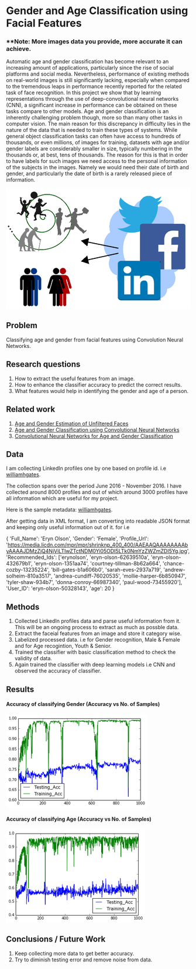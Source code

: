 # Gender and Age Classification using Facial Features


### **Note: More images data you provide, more accurate it can achieve.


Automatic age and gender classification has become relevant to an increasing amount of applications, particularly since the rise of social platforms and social media. Nevertheless, performance of existing methods on real-world images is still significantly lacking, especially when compared to the tremendous leaps in performance recently reported for the related task of face recognition. In this project we show that by learning representations through the use of deep-convolutional neural networks (CNN), a significant increase in performance can be obtained on these tasks compare to other models. Age and gender classification is an inherently challenging problem though, more so than many other tasks in computer vision. The main reason for this discrepancy in difficulty lies in the nature of the data that is needed to train these types of systems. While general object classification tasks can often have access to hundreds of thousands, or even millions, of images for training, datasets with age and/or gender labels are considerably smaller in size, typically numbering in the thousands or, at best, tens of thousands. The reason for this is that in order to have labels for such images we need access to the personal information of the subjects in the images. Namely we would need their date of birth and gender, and particularly the date of birth is a rarely released piece of information.

![Input Image](image.png)


## Problem

Classifying age and gender from facial features using Convolution Neural Networks. 

## Research questions

1. How to extract the useful features from an image.  
2. How to enhance the classifier accuracy to predict the correct results. 
3. What features would help in identifying the gender and age of a person. 

## Related work

1. [Age and Gender Estimation of Unfiltered Faces](https://pdfs.semanticscholar.org/1be4/98d4bbc30c3bfd0029114c784bc2114d67c0.pdf)
2. [Age and Gender Classification using Convolutional Neural Networks](http://www.openu.ac.il/home/hassner/projects/cnn_agegender/CNN_AgeGenderEstimation.pdf)
3. [Convolutional Neural Networks for Age and Gender Classification](http://cs231n.stanford.edu/reports2016/003_Report.pdf)

## Data

I am collecting LinkedIn profiles one by one based on profile id. i.e [williamhgates](https://www.linkedin.com/in/williamhgates). 

The collection spans over the period June 2016 - November 2016. I have collected around 8000 profiles and out of which around 3000 profiles have all information which are useful for my project. 

Here is the sample metadata: [williamhgates](https://github.com/tapilab/is-hparik11/blob/master/src/Profile_Source/williamhgates.txt). 

After getting data in XML format, I am converting into readable JSON format and keeping only useful information out of it. 
for i.e 

{
'Full_Name': 'Eryn Olson',
'Gender': 'Female',
'Profile_Url': 'https://media.licdn.com/mpr/mpr/shrinknp_400_400/AAEAAQAAAAAAAAbyAAAAJDMzZjQ4NjViLTIwZTctNDM0Yi05ODI5LTk0NmYzZWZmZDI5Yg.jpg',
 'Recommended_Ids': ['erynolson',
  'eryn-olson-62639510a',
  'eryn-olson-432679b1',
  'eryn-olson-1351aa74',
  'courtney-tillman-8b62a664',
  'chance-cozby-13235224',
  'bill-gates-b1a606b0',
  'sarah-eves-2937a719',
  'andrew-solheim-810a3517',
  'andrea-cundiff-76020535',
  'mollie-harper-6b850947',
  'tyler-shaw-934b7',
  'donna-conroy-66987340',
  'paul-wood-73455920'],
 'User_ID': 'eryn-olson-50328143',
 'age': 20
 }

## Methods

1. Collected LinkedIn profiles data and parse useful information from it. This will be an ongoing process to extract as much as possble data.
2. Extract the faceial features from an image and store it category wise. 
3. Labelized processed data. i.e for Gender recognition, Male & Female and for Age recogintion, Youth & Senior. 
4. Trained the classifier with basic classification method to check the validity of data. 
5. Again trained the classifier with deep learning models i.e CNN and observed the accuracy of classifier. 


## Results

#### Accuracy of classifying Gender (Accuracy vs No. of Samples) 

![Acc_Gender](accuracy_res_gender.png)


#### Accuracy of classifying Age (Accuracy vs No. of Samples) 

![Acc_Age](accuracy_res_age.png)

## Conclusions / Future Work

1. Keep collecting more data to get better accuracy. 
2. Try to diminish testing error and remove noise from data. 
